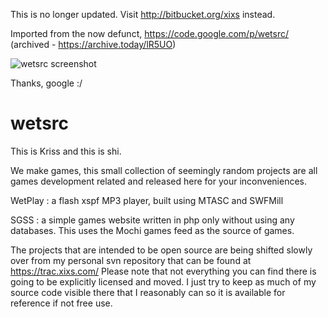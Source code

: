 This is no longer updated. Visit http://bitbucket.org/xixs instead.

Imported from the now defunct, https://code.google.com/p/wetsrc/ (archived - https://archive.today/lR5UO)

![wetsrc screenshot](http://wet.genes.pw/data/wetsrc_screen/wetsrc_screen.png)

Thanks, google :/

# wetsrc

This is Kriss and this is shi.

We make games, this small collection of seemingly random projects are all games development related and released here for your inconveniences.

WetPlay : a flash xspf MP3 player, built using MTASC and SWFMill

SGSS : a simple games website written in php only without using any databases. This uses the Mochi games feed as the source of games.

The projects that are intended to be open source are being shifted slowly over from my personal svn repository that can be found at https://trac.xixs.com/ Please note that not everything you can find there is going to be explicitly licensed and moved. I just try to keep as much of my source code visible there that I reasonably can so it is available for reference if not free use.

